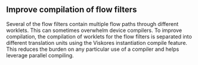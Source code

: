 ## Improve compilation of flow filters

Several of the flow filters contain multiple flow paths through different
worklets. This can sometimes overwhelm device compilers. To improve compilation,
the compilation of worklets for the flow filters is separated into different
translation units using the Viskores instantiation compile feature. This reduces
the burden on any particular use of a compiler and helps leverage parallel
compiling.
